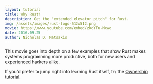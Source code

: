 ```yaml
---
layout: tutorial
title: Why Rust?
description: Get the "extended elevator pitch" for Rust.
img: /assets/images/rust-logo-512x512.png
movie: https://www.youtube.com/embed/zkdYFu-Mxwo
date: 2016.09.25
author: Nicholas D. Matsakis
---
```


This movie goes into depth on a few examples that show Rust makes
systems programming more productive, both for new users and
experienced hackers alike.

If you'd prefer to jump right into learning Rust itself,
try the [Ownership tutorial](/tutorial/10_Ownership/).
